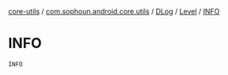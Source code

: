[core-utils](../../../index.md) / [com.sophoun.android.core.utils](../../index.md) / [DLog](../index.md) / [Level](index.md) / [INFO](./-i-n-f-o.md)

# INFO

`INFO`